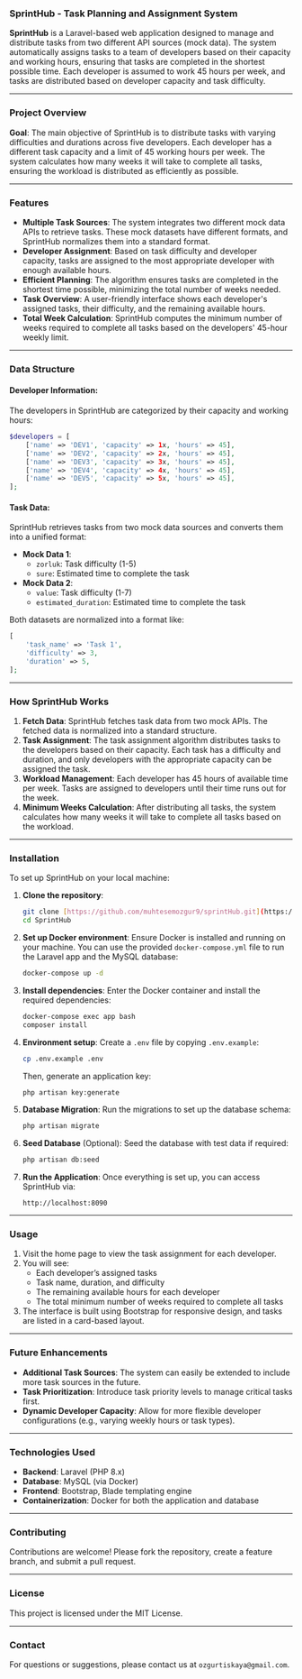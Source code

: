 ### SprintHub - Task Planning and Assignment System

**SprintHub** is a Laravel-based web application designed to manage and distribute tasks from two different API sources (mock data). The system automatically assigns tasks to a team of developers based on their capacity and working hours, ensuring that tasks are completed in the shortest possible time. Each developer is assumed to work 45 hours per week, and tasks are distributed based on developer capacity and task difficulty.

---

### Project Overview

**Goal**:
The main objective of SprintHub is to distribute tasks with varying difficulties and durations across five developers. Each developer has a different task capacity and a limit of 45 working hours per week. The system calculates how many weeks it will take to complete all tasks, ensuring the workload is distributed as efficiently as possible.

---

### Features

- **Multiple Task Sources**: The system integrates two different mock data APIs to retrieve tasks. These mock datasets have different formats, and SprintHub normalizes them into a standard format.
- **Developer Assignment**: Based on task difficulty and developer capacity, tasks are assigned to the most appropriate developer with enough available hours.
- **Efficient Planning**: The algorithm ensures tasks are completed in the shortest time possible, minimizing the total number of weeks needed.
- **Task Overview**: A user-friendly interface shows each developer's assigned tasks, their difficulty, and the remaining available hours.
- **Total Week Calculation**: SprintHub computes the minimum number of weeks required to complete all tasks based on the developers' 45-hour weekly limit.

---

### Data Structure

#### Developer Information:
The developers in SprintHub are categorized by their capacity and working hours:
```php
$developers = [
    ['name' => 'DEV1', 'capacity' => 1x, 'hours' => 45],
    ['name' => 'DEV2', 'capacity' => 2x, 'hours' => 45],
    ['name' => 'DEV3', 'capacity' => 3x, 'hours' => 45],
    ['name' => 'DEV4', 'capacity' => 4x, 'hours' => 45],
    ['name' => 'DEV5', 'capacity' => 5x, 'hours' => 45],
];
```

#### Task Data:
SprintHub retrieves tasks from two mock data sources and converts them into a unified format:
- **Mock Data 1**:
    - `zorluk`: Task difficulty (1-5)
    - `sure`: Estimated time to complete the task
- **Mock Data 2**:
    - `value`: Task difficulty (1-7)
    - `estimated_duration`: Estimated time to complete the task

Both datasets are normalized into a format like:
```php
[
    'task_name' => 'Task 1',
    'difficulty' => 3,
    'duration' => 5,
];
```

---

### How SprintHub Works

1. **Fetch Data**: SprintHub fetches task data from two mock APIs. The fetched data is normalized into a standard structure.
2. **Task Assignment**: The task assignment algorithm distributes tasks to the developers based on their capacity. Each task has a difficulty and duration, and only developers with the appropriate capacity can be assigned the task.
3. **Workload Management**: Each developer has 45 hours of available time per week. Tasks are assigned to developers until their time runs out for the week.
4. **Minimum Weeks Calculation**: After distributing all tasks, the system calculates how many weeks it will take to complete all tasks based on the workload.

---

### Installation

To set up SprintHub on your local machine:

1. **Clone the repository**:
   ```bash
   git clone [https://github.com/muhtesemozgur9/sprintHub.git](https://github.com/muhtesemozgur9/sprintHub.git)
   cd SprintHub
    ```

2. **Set up Docker environment**:
   Ensure Docker is installed and running on your machine. You can use the provided `docker-compose.yml` file to run the Laravel app and the MySQL database:
   ```bash
   docker-compose up -d
   ```

3. **Install dependencies**:
   Enter the Docker container and install the required dependencies:
   ```bash
   docker-compose exec app bash
   composer install
   ```

4. **Environment setup**:
   Create a `.env` file by copying `.env.example`:
   ```bash
   cp .env.example .env
   ```
   Then, generate an application key:
   ```bash
   php artisan key:generate
   ```

5. **Database Migration**:
   Run the migrations to set up the database schema:
   ```bash
   php artisan migrate
   ```

6. **Seed Database** (Optional):
   Seed the database with test data if required:
   ```bash
   php artisan db:seed
   ```

7. **Run the Application**:
   Once everything is set up, you can access SprintHub via:
   ```
   http://localhost:8090
   ```

---

### Usage

1. Visit the home page to view the task assignment for each developer.
2. You will see:
    - Each developer’s assigned tasks
    - Task name, duration, and difficulty
    - The remaining available hours for each developer
    - The total minimum number of weeks required to complete all tasks
3. The interface is built using Bootstrap for responsive design, and tasks are listed in a card-based layout.

---

### Future Enhancements

- **Additional Task Sources**: The system can easily be extended to include more task sources in the future.
- **Task Prioritization**: Introduce task priority levels to manage critical tasks first.
- **Dynamic Developer Capacity**: Allow for more flexible developer configurations (e.g., varying weekly hours or task types).

---

### Technologies Used

- **Backend**: Laravel (PHP 8.x)
- **Database**: MySQL (via Docker)
- **Frontend**: Bootstrap, Blade templating engine
- **Containerization**: Docker for both the application and database

---

### Contributing

Contributions are welcome! Please fork the repository, create a feature branch, and submit a pull request.

---

### License

This project is licensed under the MIT License.

---

### Contact

For questions or suggestions, please contact us at `ozgurtiskaya@gmail.com`.
